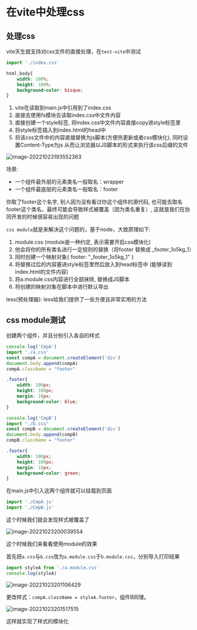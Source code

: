 # 在vite中处理css

## 处理css

vite天生就支持对css文件的直接处理，在`test-vite`中测试

```js title="main.js"
import './index.css'
```

```css title="index.css"
html,body{
    width: 100%;
    height: 100%;
    background-color: bisque;
}
```

1. vite在读取到main.js中引用到了index.css
2. 直接去使用fs模块去读取index.css中文件内容
3. 直接创建一个style标签, 将index.css中文件内容直接copy进style标签里
4. 将style标签插入到index.html的head中
5. 将该css文件中的内容直接替换为js脚本(方便热更新或者css模块化), 同时设置Content-Type为js 从而让浏览器以JS脚本的形式来执行该css后缀的文件

![image-20221023193552363](https://blog-guiyexing.oss-cn-qingdao.aliyuncs.com/blogImg/202210231935392.png!blog.guiyexing)

场景:

- 一个组件最外层的元素类名一般取名：wrapper
- 一个组件最底层的元素类名一般取名：footer

你取了footer这个名字, 别人因为没有看过你这个组件的源代码, 也可能去取名footer这个类名，最终可能会导致样式被覆盖（因为类名重复）, 这就是我们在协同开发的时候很容易出现的问题

`css module`就是来解决这个问题的，基于node，大致原理如下: 

1. module.css (module是一种约定, 表示需要开启css模块化)
2. 他会将你的所有类名进行一定规则的替换（将footer 替换成 _footer_1o5kg_1）
3. 同时创建一个映射对象{ footer: "_footer_1o5kg_1" }
4. 将替换过后的内容塞进style标签里然后放入到head标签中 (能够读到index.html的文件内容)
5. 将a.module.css内容进行全部抹除, 替换成JS脚本
5. 将创建的映射对象在脚本中进行默认导出

less(预处理器): less给我们提供了一些方便且非常实用的方法

## css module测试

创建两个组件，并且分别引入各自的样式

```js title="CmpA.js"
console.log('CmpA')
import './a.css'
const compA = document.createElement('div')
document.body.append(compA)
compA.className = "footer"
```

```css title="a.css"
.footer{
    width: 100px;
    height: 100px;
    margin: 10px;
    background-color: blue;
}
```

```js title="CmpB.js"
console.log('CmpB')
import "./b.css"
const compB = document.createElement('div')
document.body.append(compB)
compB.className = "footer"
```

```css title="b.css"
.footer{
    width: 100px;
    height: 100px;
    margin: 10px;
    background-color: green;
}
```

在main.js中引入这两个组件就可以挂载到页面

```js
import './CmpA.js'
import './CmpB.js'
```

这个时候我们就会发现样式被覆盖了

![image-20221023200039554](https://blog-guiyexing.oss-cn-qingdao.aliyuncs.com/blogImg/202210232000601.png!blog.guiyexing)

这个时候我们来看看使用module的效果

首先把`a.css`与`b.css`改为`a.module.css`于`b.module.css`，分别导入打印结果

```js
import styleA from './a.module.css'
console.log(styleA)
```

![image-20221023201106429](https://blog-guiyexing.oss-cn-qingdao.aliyuncs.com/blogImg/202210232011470.png!blog.guiyexing)

更改样式：`compA.className = styleA.footer`，组件B同理。

![image-20221023201517515](https://blog-guiyexing.oss-cn-qingdao.aliyuncs.com/blogImg/202210232015548.png!blog.guiyexing)

这样就实现了样式的模块化
